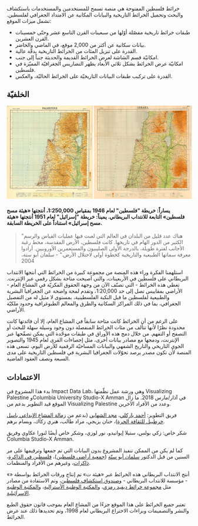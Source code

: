 خرائط فلسطين المفتوحة هي منصة تسمح للمستخدمين والمستخدمات باستكشاف والبحث وتحميل الخرائط التاريخية والبيانات المكانية عن الامتداد الجغرافي لفلسطين. تشمل ميزات الموقع:

*   طبقات خرائط تاريخية مفصّلة أوّلها من سبعينات القرن التاسع عشر وحتّى خمسينات القرن العشرين.
*   بيانات سكانية عن أكثر من 2,000 موقع، في الماضي والحاضر.
*   القدرة على تنزيل المئات من الخرائط التاريخية بدقّة عالية.
*   امكانيّة قسم الشاشة لعرض الخرائط القديمة والحديثة جنباً إلى جنب.
*   امكانيّة عرض الخرائط بشكل ثلاثي الأبعاد يظهر التضاريس الجغرافيّة المميّزة في فلسطين.
*   القدرة على تركيب طبقات البيانات التاريخيّة على الخرائط الحاليّة، والعكس.

الخلفيّة
--------

![](/img/palestine-israel-maps.jpg)

#### يساراً: خريطة "فلسطين" لعام 1946 بمقياس 1:250,000، أنتجتها «هيئة مسح فلسطين» التابعة للانتداب البريطاني. يميناً: خريطة "إسرائيل" لعام 1951 أنتجتها «هيئة مسح إسرائيل» استناداً على الخريطة السابقة.

> "هناك عدد قليل من البلدان في العالم التي لعبت فيها عمليات القياس والرسم الكثير من الدور الهام في تاريخها. كانت فلسطين، الأرض المقدسة، محط رغبة الأجانب لفترة طويلة، بالدرجة الأولى الصليبيون والمستعمرين الأوروبيين. أرادوا معرفة سماتها الطبيعية والتاريخية كخطوة أولى لاحتلال الأرض." - سلمان أبو ستة، 2004

استلهمنا الفكرة وراء هذه المنصة من مجموعة كبيرة من الخرائط التي أنتجها الانتداب البريطاني على فلسطين في الأربعينات، والتي أصبحت متاحة بشكل رقمي عبر الإنترنت. تغطي هذه الخرائط - التي تصنّف الآن من وجهة الحقوق الفكريّة في المشاع العام - الأراضي بمقاييس تصل إلى حد 1:20,000، وتقدم لمحة واضحة عن الجغرافيا البشرية والطبيعية لفلسطين ما قبل النكبة الفلسطينية، بمستوى لا مثيل له من التفصيل الجغرافي، بما في ذلك المراكز السكانية والطرق والمعالم الطبوغرافية وحدود ملكيّة الأراضي.

على الرغم من أن الخرائط كانت متاحة سابقاً في المشاع العام، إلا أن فائدتها كانت محدودة نظرًا لأنها تتألف من مئات الخرائط المنفصلة دون وجود وسيلة سهلة للبحث أو التصفح أو التفهم. من خلال دمج هذه الأوراق في طبقات موحّدة التي يمكن تصفّحها عبر الإنترنت، ودمجها مع مصادر بيانات أخرى، مثل إحصاءات القرى لعام 1945 والتصوير الجوي التاريخي والتاريخ الشفهي والبيانات المساحيّة الرقمية للأرض اليوم، تسعى هذه المنصة لأن تكون مصدر يرصد تحوّلات الجغرافيا البشرية في فلسطين التاريخية على مدى السبعة ونصف العقود الماضية.

الاعتمادات
----------

بدء هذا المشروع في Impact Data Lab، وهي ورشة عمل نظّمتها Visualizing Palestine وColumbia University Studio-X Amman في آذار/مارس 2018. ما زال الموقع قيد التطوير بدعم من Visualizing Palestine وعدد من الأفراد الآخرين.

فريق التطوير: [أحمد باركلي](https://ahmadbarclay.com/)، [مجد الشهابي](https://majdal.cc) (بدعم من [زمالة المشاع الإبداعي باسل خرطبيل للثقافة الحرة](https://creativecommons.org/bassel-khartabil-fellowship/))، حنان يزيجي، مراد طالب، هنري زكاك، وبسام برهم.

شكر خاص: زكي بولس، ستيلا إيوانيدو، نور لوزي، وشكر خاص أيضًا لنورا عكاوي وفريق Columbia Studio-X Amman.

كما لم يكن من الممكن تنفيذ المشروع بدون البيانات التي تم جمعها وترقيمها على مر السنين من قبل الدكتور [سلمان أبو ستّة](https://ar.wikipedia.org/wiki/%D8%B3%D9%84%D9%85%D8%A7%D9%86_%D8%A3%D8%A8%D9%88_%D8%B3%D8%AA%D8%A9) ([جمعية أراضي فلسطين](https://www.plands.org/ar/home))، [فلسطين في الذاكرة](https://www.palestineremembered.com/ar/index.html)، [ذاكرات](https://www.zochrot.org/welcome/index/ar)، وغيرهم من الأفراد والمنظمات.

أنتج الانتداب البريطاني هذه الخرائط عبر «هيئة ت» تم إنتاج ورقات الخرائط بواسطة «» - مؤسسة للانتداب البريطاني - و[صندوق استكشاف فلسطين](https://www.pef.org.uk/)، وتم الاستفادة من مصادر مثل [مجموعة خرائط ديفيد رمزي](https://www.davidrumsey.com/)، و[المكتبة الوطنية الأسترالية](https://www.nla.gov.au/)، و[المكتبة الوطنية الإسرائيلية](https://www.nli.org.il/ar).

تعتبر جميع الخرائط على هذا الموقع جزءًا من المشاع العام بموجب قانون حقوق الطبع والنشر والتصميمات وبراءات الاختراع البريطاني لعام 1998، وتم تحديدها ذلك عند عرض الخرائط.